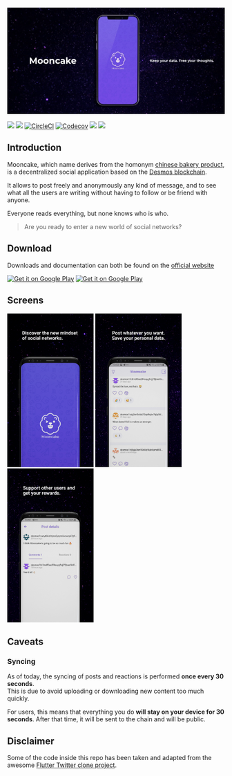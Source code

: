 ![Cover image](.img/cover.png)

[![](https://img.shields.io/badge/100%25-flutter-blue)](https://flutter.dev)
[![](https://img.shields.io/badge/based%20on-desmos-orange)](https://desmos.network)
[![CircleCI](https://img.shields.io/circleci/build/github/desmos-labs/mooncake)](https://app.circleci.com/github/desmos-labs/mooncake/pipelines)
[![Codecov](https://img.shields.io/codecov/c/github/desmos-labs/mooncake)](https://codecov.io/gh/desmos-labs/mooncake)
[![](https://img.shields.io/badge/compatible-Android-green)](https://desmos.network)
[![](https://img.shields.io/badge/compatible-iOS-lightgray)](https://desmos.network)

## Introduction
Mooncake, which name derives from the homonym [chinese bakery product](https://en.wikipedia.org/wiki/Mooncake), is a decentralized social application based on the [Desmos blockchain](https://github.com/desmos-labs/desmos).

It allows to post freely and anonymously any kind of message, and to see what all the users are writing without having to follow or be friend with anyone. 

Everyone reads everything, but none knows who is who. 

> Are you ready to enter a new world of social networks? 

## Download
Downloads and documentation can both be found on the [official website](https://mooncake.space)

<a target="_blank" href='https://play.google.com/apps/testing/com.forbole.mooncake'><img alt='Get it on Google Play' src='https://play.google.com/intl/en_us/badges/static/images/badges/en_badge_web_generic.png' width="100"/></a> <a target="_blank" href='https://testflight.apple.com/join/3Zh9mWFk'><img alt='Get it on Google Play' src='https://pluspng.com/img-png/download-on-app-store-png-with-without-wifi-or-data-2000.png' width="100"/></a>

## Screens
<img src="./.img/screen_login.png" alt="Login screen" width="200"> <img src="./.img/screen_list.png" alt="List screen" width="200"> <img src="./.img/screen_detail.png" alt="Detail screen" width="200">

## Caveats
### Syncing
As of today, the syncing of posts and reactions is performed **once every 30 seconds**.  
This is due to avoid uploading or downloading new content too much quickly. 

For users, this means that everything you do **will stay on your device for 30 seconds**. After that time, it will be sent to the chain and will be public.  

## Disclaimer
Some of the code inside this repo has been taken and adapted from the awesome [Flutter Twitter clone project](https://github.com/TheAlphamerc/flutter_twitter_clone).
